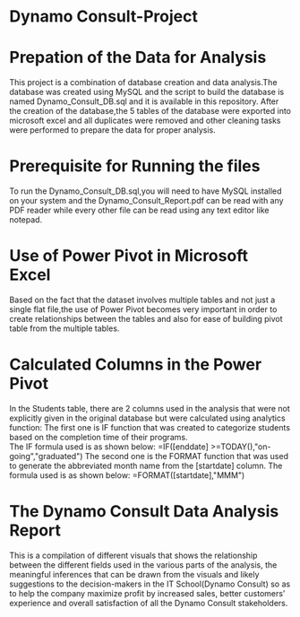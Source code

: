 # Dynamo Consult-Project

Prepation of the Data for Analysis
==================================
This project is a combination of database creation and data analysis.The database 
was created using MySQL and the script to build the database is
named Dynamo_Consult_DB.sql and it is available in this repository.
After the creation of the database,the 5 tables of the database were exported 
into microsoft excel and all duplicates were removed and other cleaning tasks were
performed to prepare the data for proper analysis. 

Prerequisite for Running the files
===================================

To run the Dynamo_Consult_DB.sql,you will need to have MySQL installed on your system
and the Dynamo_Consult_Report.pdf can be read with any PDF reader while every other file
can be read using any text editor like notepad.

Use of Power Pivot in Microsoft Excel
=====================================
Based on the fact that the dataset involves multiple tables and not just a single flat
file,the use of Power Pivot becomes very important in order to create relationships
between the tables and also for ease of building pivot table from the multiple tables.

Calculated Columns in the Power Pivot
=====================================

In the Students table, there are 2 columns used in the analysis that were not explicitly 
given in the original database but were calculated using analytics function:
The first one is IF function that was created to categorize students based on the completion 
time of their programs.                                                  
The IF formula used is as shown below:
 =IF([enddate] >=TODAY(),"on-going","graduated")
The second one is the FORMAT function that was used to generate the abbreviated month name 
from the [startdate] column. The formula used is as shown below:
=FORMAT([startdate],"MMM")


The Dynamo Consult Data Analysis Report                                                                                      
=======================================
This is a compilation of different visuals that shows the relationship between the different fields 
used in the various parts of the analysis, the meaningful inferences that 
can be drawn from the visuals and likely suggestions to the decision-makers in the IT School(Dynamo Consult) 
so as to help the company maximize profit by increased sales, 
better customers’ experience and overall satisfaction of all the Dynamo Consult stakeholders.

